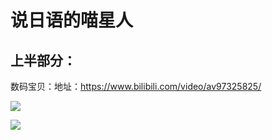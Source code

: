# 说日语的喵星人 

## 上半部分：

数码宝贝：地址：https://www.bilibili.com/video/av97325825/


![](assets/030/04/04/02-1603641946446.png) 

![](assets/030/04/04/02-1603642256505.png)